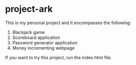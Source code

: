 # project-ark
This is my personal project and it encompasses the following:
1. Blackjack game
2. Scoreboard application
3. Password generator application
4. Money incrementing webpage

If you want to try this project, run the index.html file.

